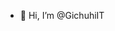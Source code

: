 - 👋 Hi, I’m @GichuhiIT
  

<!---
GichuhiIT/GichuhiIT is a ✨ special ✨ repository because its `README.md` (this file) appears on your GitHub profile.
You can click the Preview link to take a look at your changes.
--->
